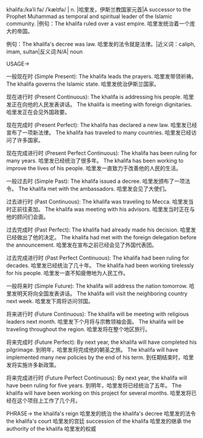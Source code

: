 khalifa:/kəˈliːfə/ /ˈkælɪfə/ | n. |哈里发，伊斯兰教国家元首|A successor to the Prophet Muhammad as temporal and spiritual leader of the Islamic community. |例句：The khalifa ruled over a vast empire. 哈里发统治着一个庞大的帝国。

例句：The khalifa's decree was law. 哈里发的法令就是法律。|近义词：caliph, imam, sultan|反义词:N/A| noun

USAGE->

一般现在时 (Simple Present):
The khalifa leads the prayers. 哈里发带领祈祷。
The khalifa governs the Islamic state. 哈里发统治伊斯兰国家。

现在进行时 (Present Continuous):
The khalifa is addressing his people. 哈里发正在向他的人民发表讲话。
The khalifa is meeting with foreign dignitaries. 哈里发正在会见外国政要。

现在完成时 (Present Perfect):
The khalifa has declared a new law. 哈里发已经宣布了一项新法律。
The khalifa has traveled to many countries. 哈里发已经访问了许多国家。

现在完成进行时 (Present Perfect Continuous):
The khalifa has been ruling for many years. 哈里发已经统治了很多年。
The khalifa has been working to improve the lives of his people. 哈里发一直致力于改善他的人民的生活。

一般过去时 (Simple Past):
The khalifa issued a decree. 哈里发颁布了一项法令。
The khalifa met with the ambassadors. 哈里发会见了大使们。

过去进行时 (Past Continuous):
The khalifa was traveling to Mecca. 哈里发当时正前往麦加。
The khalifa was meeting with his advisors. 哈里发当时正在与他的顾问们会面。

过去完成时 (Past Perfect):
The khalifa had already made his decision. 哈里发已经做出了他的决定。
The khalifa had met with the foreign delegation before the announcement. 哈里发在宣布之前已经会见了外国代表团。

过去完成进行时 (Past Perfect Continuous):
The khalifa had been ruling for decades. 哈里发已经统治了几十年。
The khalifa had been working tirelessly for his people. 哈里发一直不知疲倦地为人民工作。

一般将来时 (Simple Future):
The khalifa will address the nation tomorrow. 哈里发明天将向全国发表讲话。
The khalifa will visit the neighboring country next week. 哈里发下周将访问邻国。

将来进行时 (Future Continuous):
The khalifa will be meeting with religious leaders next month. 哈里发下个月将与宗教领袖会面。
The khalifa will be traveling throughout the region. 哈里发将在整个地区旅行。

将来完成时 (Future Perfect):
By next year, the khalifa will have completed his pilgrimage. 到明年，哈里发将完成他的朝圣之旅。
The khalifa will have implemented many new policies by the end of his term. 到任期结束时，哈里发将实施许多新政策。

将来完成进行时 (Future Perfect Continuous):
By next year, the khalifa will have been ruling for five years. 到明年，哈里发将已经统治了五年。
The khalifa will have been working on this project for several months. 哈里发将已经在这个项目上工作了几个月。


PHRASE->
the khalifa's reign 哈里发的统治
the khalifa's decree 哈里发的法令
the khalifa's court 哈里发的宫廷
succession of the khalifa 哈里发的继承
the authority of the khalifa 哈里发的权威
